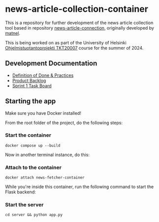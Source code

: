 # news-article-collection-container

This is a repository for further development of the news article collection tool based in repository [news-article-connection](https://github.com/uh-dcm/news-article-collection), originally developed by [matnel](https://github.com/matnel).

This is being worked on as part of the University of Helsinki [Ohjelmistuotantoprojekti TKT20007](https://github.com/HY-TKTL/TKT20007-Ohjelmistotuotantoprojekti) course for the summer of 2024.

## Development Documentation

- [Definition of Done & Practices](https://github.com/uh-dcm/news-article-collection-container/blob/main/DoD%26Practices.md)
- [Product Backlog](https://github.com/orgs/uh-dcm/projects/3/views/1)
- [Sprint 1 Task Board](https://github.com/orgs/uh-dcm/projects/6/views/1)

## Starting the app

Make sure you have Docker installed!

From the root folder of the project, do the following steps:

### Start the container
```
docker compose up --build
```

Now in another terminal instance, do this:

### Attach to the container
```
docker attach news-fetcher-container
```

While you're inside this container, run the following command to start the Flask backend:

### Start the server
```
cd server && python app.py
```
